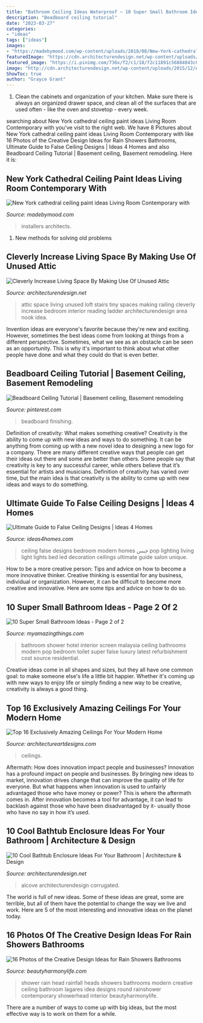 ```yaml
---
title: "Bathroom Ceiling Ideas Waterproof ~ 10 Super Small Bathroom Ideas"
description: "Beadboard ceiling tutorial"
date: "2023-03-27"
categories:
- "ideas"
tags: ["ideas"]
images:
- "https://madebymood.com/wp-content/uploads/2018/08/New-York-cathedral-ceiling-paint-ideas-Living-Room-Contemporary-with-window-treatment-professionals-high-windows-600x903.jpg"
featuredImage: "https://cdn.architecturendesign.net/wp-content/uploads/2015/09/43.jpg"
featured_image: "https://i.pinimg.com/736x/f2/c1/18/f2c11891c56884043c01dfbbec352db1.jpg"
image: "http://cdn.architecturendesign.net/wp-content/uploads/2015/12/AD-Attic-Living-Space-Design-19.jpg"
ShowToc: true
author: "Grayce Grant"
---
```



1. Clean the cabinets and organization of your kitchen. Make sure there is always an organized drawer space, and clean all of the surfaces that are used often - like the oven and stovetop - every week.

	

		
searching about New York cathedral ceiling paint ideas Living Room Contemporary with you've visit to the right web. We have 8 Pictures about New York cathedral ceiling paint ideas Living Room Contemporary with like 16 Photos of the Creative Design Ideas for Rain Showers Bathrooms, Ultimate Guide to False Ceiling Designs | Ideas 4 Homes and also Beadboard Ceiling Tutorial | Basement ceiling, Basement remodeling. Here it is:
		
    
## New York Cathedral Ceiling Paint Ideas Living Room Contemporary With

<img loading=lazy src="https://madebymood.com/wp-content/uploads/2018/08/New-York-cathedral-ceiling-paint-ideas-Living-Room-Contemporary-with-window-treatment-professionals-high-windows-600x903.jpg" onerror="this.onerror=null;this.src='https://tse2.mm.bing.net/th?id=OIP.u5rh-irFE4FPRanQkj_KbQHaLJ&amp;pid=15.1';" alt="New York cathedral ceiling paint ideas Living Room Contemporary with">

_Source: madebymood.com_

>installers architects. 

	

1. New methods for solving old problems

    
## Cleverly Increase Living Space By Making Use Of Unused Attic

<img loading=lazy src="http://cdn.architecturendesign.net/wp-content/uploads/2015/12/AD-Attic-Living-Space-Design-19.jpg" onerror="this.onerror=null;this.src='https://tse2.mm.bing.net/th?id=OIP.uFU7mKTH0Udx7MIJ_xvSzgHaLH&amp;pid=15.1';" alt="Cleverly Increase Living Space By Making Use Of Unused Attic">

_Source: architecturendesign.net_

>attic space living unused loft stairs tiny spaces making railing cleverly increase bedroom interior reading ladder architecturendesign area nook idea. 

	

Invention ideas are everyone's favorite because they're new and exciting. However, sometimes the best ideas come from looking at things from a different perspective. Sometimes, what we see as an obstacle can be seen as an opportunity. This is why it's important to think about what other people have done and what they could do that is even better.

    
## Beadboard Ceiling Tutorial | Basement Ceiling, Basement Remodeling

<img loading=lazy src="https://i.pinimg.com/736x/f2/c1/18/f2c11891c56884043c01dfbbec352db1.jpg" onerror="this.onerror=null;this.src='https://tse1.mm.bing.net/th?id=OIP.LNyFQiNiTtfZBhwr_NbbGgHaLG&amp;pid=15.1';" alt="Beadboard Ceiling Tutorial | Basement ceiling, Basement remodeling">

_Source: pinterest.com_

>beadboard finishing. 

	

Definition of creativity: What makes something creative?
Creativity is the ability to come up with new ideas and ways to do something. It can be anything from coming up with a new novel idea to designing a new logo for a company. There are many different creative ways that people can get their ideas out there and some are better than others. Some people say that creativity is key to any successful career, while others believe that it’s essential for artists and musicians. Definition of creativity has varied over time, but the main idea is that creativity is the ability to come up with new ideas and ways to do something.

    
## Ultimate Guide To False Ceiling Designs | Ideas 4 Homes

<img loading=lazy src="http://www.ideas4homes.com/wp-content/uploads/2015/09/Innovative-False-Ceiling-Designs-for-Modern-Bedroom-with-Oak-Bed-and-White-Bedding-near-Teak-Desk.jpg" onerror="this.onerror=null;this.src='https://tse3.mm.bing.net/th?id=OIP.BjxsyQj4x5hVqiq2AUp0KAHaFe&amp;pid=15.1';" alt="Ultimate Guide to False Ceiling Designs | Ideas 4 Homes">

_Source: ideas4homes.com_

>ceiling false designs bedroom modern homes جبس pop lighting living light lights bed led decoration ceilings ultimate guide salon unique. 

	

How to be a more creative person: Tips and advice on how to become a more innovative thinker.
Creative thinking is essential for any business, individual or organization. However, it can be difficult to become more creative and innovative. Here are some tips and advice on how to do so.

    
## 10 Super Small Bathroom Ideas - Page 2 Of 2

<img loading=lazy src="http://myamazingthings.com/wp-content/uploads/2016/11/bathroom7.jpg" onerror="this.onerror=null;this.src='https://tse3.mm.bing.net/th?id=OIP.8_kzMcRaX4IU--6rWstBRQHaE6&amp;pid=15.1';" alt="10 Super Small Bathroom Ideas - Page 2 of 2">

_Source: myamazingthings.com_

>bathroom shower hotel interior screen malaysia ceiling bathrooms modern pop bedroom toilet super false luxury latest refurbishment cost source residential. 

	

Creative ideas come in all shapes and sizes, but they all have one common goal: to make someone else's life a little bit happier. Whether it's coming up with new ways to enjoy life or simply finding a new way to be creative, creativity is always a good thing.

    
## Top 16 Exclusively Amazing Ceilings For Your Modern Home

<img loading=lazy src="https://www.architectureartdesigns.com/wp-content/uploads/2015/10/541.jpg" onerror="this.onerror=null;this.src='https://tse4.mm.bing.net/th?id=OIP.9Are0gPuk0myqOvFzs2QtQHaFV&amp;pid=15.1';" alt="Top 16 Exclusively Amazing Ceilings For Your Modern Home">

_Source: architectureartdesigns.com_

>ceilings. 

	

Aftermath: How does innovation impact people and businesses?
Innovation has a profound impact on people and businesses. By bringing new ideas to market, innovation drives change that can improve the quality of life for everyone. But what happens when innovation is used to unfairly advantaged those who have money or power? This is where the aftermath comes in. After innovation becomes a tool for advantage, it can lead to backlash against those who have been disadvantaged by it- usually those who have no say in how it’s used.

    
## 10 Cool Bathtub Enclosure Ideas For Your Bathroom | Architecture &amp; Design

<img loading=lazy src="https://cdn.architecturendesign.net/wp-content/uploads/2015/09/43.jpg" onerror="this.onerror=null;this.src='https://tse3.mm.bing.net/th?id=OIP.VqCL4faT-Ynsm_7zCNy8JQHaLO&amp;pid=15.1';" alt="10 Cool Bathtub Enclosure Ideas For Your Bathroom | Architecture &amp; Design">

_Source: architecturendesign.net_

>alcove architecturendesign corrugated. 

	

The world is full of new ideas. Some of these ideas are great, some are terrible, but all of them have the potential to change the way we live and work. Here are 5 of the most interesting and innovative ideas on the planet today.

    
## 16 Photos Of The Creative Design Ideas For Rain Showers Bathrooms

<img loading=lazy src="http://beautyharmonylife.com/wp-content/uploads/2013/09/Lagares-Shower-Head-Duc-Photo-e1305926941683.jpg" onerror="this.onerror=null;this.src='https://tse4.mm.bing.net/th?id=OIP.tnzLiHkZKpzswXb1O_7pjAHaMP&amp;pid=15.1';" alt="16 Photos of the Creative Design Ideas for Rain Showers Bathrooms">

_Source: beautyharmonylife.com_

>shower rain head rainfall heads showers bathrooms modern creative ceiling bathroom lagares idea designs round rainshower contemporary showerhead interior beautyharmonylife. 

	

There are a number of ways to come up with big ideas, but the most effective way is to work on them for a while.

